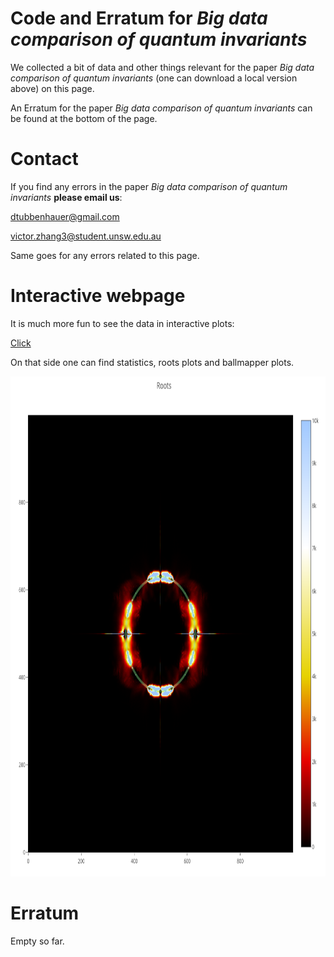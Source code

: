 # Code and Erratum for *Big data comparison of quantum invariants*

We collected a bit of data and other things relevant for the paper *Big data comparison of quantum invariants*
(one can download a local version above) on this page.

An Erratum for the paper *Big data comparison of quantum invariants* can be found at the bottom of the page.

# Contact

If you find any errors in the paper *Big data comparison of quantum invariants* **please email us**:

[dtubbenhauer@gmail.com](mailto:dtubbenhauer@gmail.com?subject=[GitHub]%web-reps)

[victor.zhang3@student.unsw.edu.au](mailto:victor.zhang3@student.unsw.edu.au?subject=[GitHub]%web-reps)

Same goes for any errors related to this page.

# Interactive webpage

It is much more fun to see the data in interactive plots:

<a href="https://dustbringer.github.io/web--knot-invariant-comparison">Click</a>

On that side one can find statistics, roots plots and ballmapper plots.

<div style="text-align: center"><img src="https://github.com/dtubbenhauer/quantumdata/blob/main/roots.png" width="800" height="800" style="border: 0px;" /></div>

# Erratum

Empty so far.
